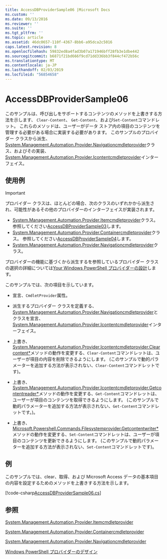 ```yaml
---
title: AccessDBProviderSample06 |Microsoft Docs
ms.custom: ''
ms.date: 09/13/2016
ms.reviewer: ''
ms.suite: ''
ms.tgt_pltfrm: ''
ms.topic: article
ms.assetid: 46dc0657-110f-4367-8bb6-a95dca2c5016
caps.latest.revision: 8
ms.openlocfilehash: 59832ed8a4fad3b07a171946bff28fb3e1dbe442
ms.sourcegitcommit: b6871f21bd666f9cd71dd336bb3f844cf472b56c
ms.translationtype: MT
ms.contentlocale: ja-JP
ms.lasthandoff: 02/03/2019
ms.locfileid: "56854658"
---
```

# <a name="accessdbprovidersample06"></a>AccessDBProviderSample06

このサンプルは、呼び出しをサポートするコンテンツのメソッドを上書きする方法を示します、 `Clear-Content`、 `Get-Content`、および`Set-Content`コマンドレット。 これらのメソッドは、ユーザーがデータ ストア内の項目のコンテンツを管理する必要がある場合に実装する必要があります。 このサンプルのプロバイダー クラスから派生、 [System.Management.Automation.Provider.Navigationcmdletprovider](/dotnet/api/System.Management.Automation.Provider.NavigationCmdletProvider)クラス、およびその実装、 [System.Management.Automation.Provider.Icontentcmdletprovider](/dotnet/api/System.Management.Automation.Provider.IContentCmdletProvider)インターフェイス。

## <a name="demonstrates"></a>使用例

> [!IMPORTANT]
> プロバイダー クラスは、ほとんどの場合、次のクラスのいずれかから派生され、可能性があるその他のプロバイダーのインターフェイスが実装されます。
>
> -   [System.Management.Automation.Provider.Itemcmdletprovider](/dotnet/api/System.Management.Automation.Provider.ItemCmdletProvider)クラス。 参照してください[AccessDBProviderSample03](./accessdbprovidersample03.md)します。
> -   [System.Management.Automation.Provider.Containercmdletprovider](/dotnet/api/System.Management.Automation.Provider.ContainerCmdletProvider)クラス。 参照してください[AccessDBProviderSample04](./accessdbprovidersample04.md)します。
> -   [System.Management.Automation.Provider.Navigationcmdletprovider](/dotnet/api/System.Management.Automation.Provider.NavigationCmdletProvider)クラス。
>
> プロバイダーの機能に基づくから派生するを参照しているプロバイダー クラスの選択の詳細については[Your Windows PowerShell プロバイダーの設計](./provider-types.md)します。

このサンプルでは、次の項目を示しています。

- 宣言、`CmdletProvider`属性。

- 派生するプロバイダー クラスを定義する、 [System.Management.Automation.Provider.Navigationcmdletprovider](/dotnet/api/System.Management.Automation.Provider.NavigationCmdletProvider)とクラスを宣言、 [System.Management.Automation.Provider.Icontentcmdletprovider](/dotnet/api/System.Management.Automation.Provider.IContentCmdletProvider)インターフェイス。

- 上書き、 [System.Management.Automation.Provider.Icontentcmdletprovider.Clearcontent*](/dotnet/api/System.Management.Automation.Provider.IContentCmdletProvider.ClearContent)メソッドの動作を変更する、`Clear-Content`コマンドレットは、ユーザーが項目の内容を削除できるようにします。 (このサンプルで動的パラメーターを追加する方法が表示されない、`Clear-Content`コマンドレットです)。

- 上書き、 [System.Management.Automation.Provider.Icontentcmdletprovider.Getcontentreader*](/dotnet/api/System.Management.Automation.Provider.IContentCmdletProvider.GetContentReader)メソッドの動作を変更する、`Get-Content`コマンドレットは、ユーザーが項目のコンテンツを取得できるようにします。 (このサンプルで動的パラメーターを追加する方法が表示されない、`Get-Content`コマンドレットです。)。

- 上書き、 [Microsoft.Powershell.Commands.Filesystemprovider.Getcontentwriter*](/dotnet/api/Microsoft.PowerShell.Commands.FileSystemProvider.GetContentWriter)メソッドの動作を変更する、`Set-Content`コマンドレットは、ユーザーが項目のコンテンツを更新できるようにします。 (このサンプルで動的パラメーターを追加する方法が表示されない、`Set-Content`コマンドレットです)。

## <a name="example"></a>例

このサンプルでは、clear、取得、および Microsoft Access データの基本項目の内容を設定するためのメソッドを上書きする方法を示します。

[!code-csharp[AccessDBProviderSample06.cs](../../powershell-sdk-samples/SDK-2.0/csharp/AccessDBProviderSample06/AccessDBProviderSample06.cs#L11-L2399 "AccessDBProviderSample06.cs")]

## <a name="see-also"></a>参照

[System.Management.Automation.Provider.Itemcmdletprovider](/dotnet/api/System.Management.Automation.Provider.ItemCmdletProvider)

[System.Management.Automation.Provider.Containercmdletprovider](/dotnet/api/System.Management.Automation.Provider.ContainerCmdletProvider)

[System.Management.Automation.Provider.Navigationcmdletprovider](/dotnet/api/System.Management.Automation.Provider.NavigationCmdletProvider)

[Windows PowerShell プロバイダーのデザイン](./provider-types.md)